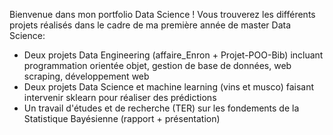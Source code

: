 Bienvenue dans mon portfolio Data Science !
Vous trouverez les différents projets réalisés dans le cadre de ma première année de master Data Science:
- Deux projets Data Engineering (affaire_Enron + Projet-POO-Bib) incluant programmation orientée objet, gestion de base de données, web scraping, développement web
- Deux projets Data Science et machine learning (vins et musco) faisant intervenir sklearn pour réaliser des prédictions
- Un travail d'études et de recherche (TER) sur les fondements de la Statistique Bayésienne (rapport + présentation) 
